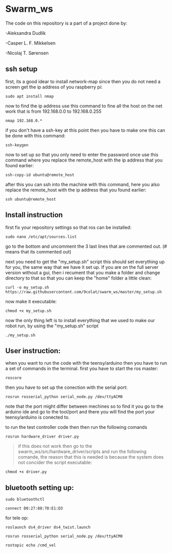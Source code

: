 # Swarm_ws
The code on this repository is a part of a project done by:

-Aleksandra Dudlik

-Casper L. F. Mikkelsen

-Nicolaj T. Sørensen

## ssh setup

first, its a good idear to install network-map since then you do not need a screen get the ip address of you raspberry pi:
```
sudo apt install nmap
```
now to find the ip address use this command to fine all the host on the net work that is from 192.168.0.0 to 192.168.0.255
```
nmap 192.168.0.*
```
if you don't have a ssh-key at this point then you have to make one this can be done with this command:
```
ssh-keygen
```


now to set up so that you only need to enter the password once use this command where you replace the remote_host with the ip address that you found earlier:
```
ssh-copy-id ubuntu@remote_host
```

after this you can ssh into the machine with this command, here you also replace the remote_host with the ip address that you found earlier:
```
ssh ubuntu@remote_host
```

## Install instruction
first fix your repository settings so that ros can be installed:
```
sudo nano /etc/apt/sources.list
```
go to the bottom and uncomment the 3 last lines that are commented out. (# means that its commented out)

next you need to get the "my_setup.sh" script this should set everything up for you, the same way that we have it set up. If you are on the full server version without a gui, then i recument that you make a folder and change directory to that so that you can keep the "home" folder a little clean:
```
curl -o my_setup.sh https://raw.githubusercontent.com/9colat/swarm_ws/master/my_setup.sh
```
now make it executable:
```
chmod +x my_setup.sh
```
now the only thing left is to install everything that we used to make our robot run, by using the "my_setup.sh" script

```
./my_setup.sh
```

## User instruction:

when you want to run the code with the teensy/arduino then you have to run a set of commands in the terminal.
first you have to start the ros master:
```
roscore
```
then you have to set up the conection with the serial port:
```
rosrun rosserial_python serial_node.py /dev/ttyACM0
```
note that the port might differ between mechines so to find it you go to the arduino ide and go to the tool/port and there you will find the port your teensy/arduino is conected to.  

to run the test controller code then then run the following comands
```
rosrun hardware_driver driver.py
```
>if this does not work then go to the swarm_ws/src/hardware_driver/scripts and run the following comande, the reason that this is needed is because the system does not concider the script executable:
```
chmod +x driver.py
```

## bluetooth setting up:

```
sudo bluetoothctl
```

```
connect D0:27:88:70:E1:D3
```


for tele op:
```
roslaunch ds4_driver ds4_twist.launch
```
```
rosrun rosserial_python serial_node.py /dev/ttyACM0
```
```
rostopic echo /cmd_vel
```
